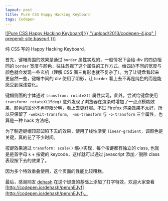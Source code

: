 ```yaml
---
layout: post
title: Pure CSS Happy Hacking Keyboard
tags: Codepen
---
```


[![Pure CSS Happy Hacking Keyboard]({{ "/upload/2013/codepen-4.jpg" | prepend: site.baseurl }})](http://codepen.io/P233/pen/qEagi)

纯 CSS 写的 Happy Hacking Keyboard。

首先，键帽周围的效果是通过 `border` 属性实现的，一般情况下会给 div 的四边相同的 `border` 宽度与颜色，往往忽视了这个属性的工作方式，给四边不同的宽度与颜色就会发现一些玄机（理解 CSS 画三角形也就不复杂了）。为了让键盘看起来更自然一些，键帽中间的 div 使用了阴影，让 `border` 看上去不再是纯色的而是能感受到深浅变化。

键帽侧面的字体通过 `transfrom: rotateX()` 属性实现，此外，尝试给键盘使用 `transform: rotateX(15deg)` 意外发现了浏览器在渲染时增加了一点点模糊效果，颜色的区分不再界限分明，看上去更舒服。不过 Firefox 渲染效果不太好，所以只保留了 `-webkit-transform`， `-ms-transform` 与 `-o-transform` 三个属性，也算是一种 hack 方法吧。

为了制造键帽顶部凹陷下去的效果，使用了线性渐变 `linear-gradient`，调颜色是关键，真的花了不少时间。

按键效果通过 `transform: scale()` 缩小实现，每个按键都有独立的 class, 也就是是首字母 `k` + 按键的 keycode，这样就可以通过 javascript 添加／删除 class 表现按下去的效果了。

因为多个特效重叠使用，这个页面的性能比较糟糕。

最后，感谢网友 [dehash](http://codepen.io/dehash) 在这个键盘的基础上添加了打字特效，欢迎大家查看 [http://codepen.io/dehash/pen/nEJyf](http://codepen.io/dehash/pen/nEJyf)。
